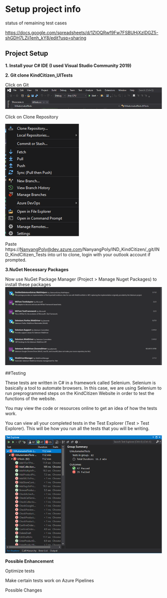 # Setup project info

status of remaining test cases

https://docs.google.com/spreadsheets/d/1ZIOQRwf9Fw7FSBUHjXzIDGZ5-shGDH7LZii1enh_kY8/edit?usp=sharing

## Project Setup


**1. Install your C# IDE (I used Visual Studio Community 2019)**

**2. Git clone KindCitizen_UITests** 

Click on Git
![image.png](/.attachments/image-39beb724-f96e-4c05-a029-f33b26ee333e.png)

Click on Clone Repository

![image.png](/.attachments/image-8dc920c7-5356-4408-a4c6-0c0e9df5c3da.png)

Paste https://NanyangPoly@dev.azure.com/NanyangPoly/IND_KindCitizen/_git/IND_KindCitizen_Tests
into url to clone, login with your outlook account if prompted.

**3.NuGet Necessary Packages**

Now use NuGet Package Manager (Project > Manage Nuget Packages) to install these packages 
![image.png](/.attachments/image-3820f74b-dffa-47d4-80dc-f9eb6f089d71.png)


##Testing

These tests are written in C# in a framework called Selenium. 
Selenium is basically a tool to automate browsers.
In this case, we are using Selenium to run preprogrammed steps on the KindCitizen Website in order to test the functions of the website.

You may view the code or resources online to get an idea of how the tests work. 

You can view all your completed tests in the Test Explorer (Test > Test Explorer). This will be how you run all the tests that you will be writing. 

![image.png](/.attachments/image-5f1943aa-49d6-4c1f-a170-aab6f30c49e9.png)








**Possible Enhancement**


Optimize tests

Make certain tests work on Azure Pipelines



Possible Changes